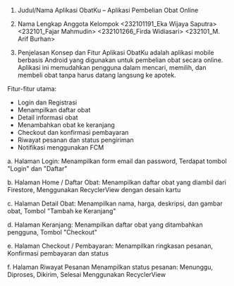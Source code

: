 1. Judul/Nama Aplikasi
ObatKu – Aplikasi Pembelian Obat Online

2. Nama Lengkap Anggota Kelompok
<232101191_Eka Wijaya Saputra>
<232101_Fajar Mahmudin>
<232101266_Firda Widiasari>
<232101_M. Arif Burhan>

3. Penjelasan Konsep dan Fitur Aplikasi
ObatKu adalah aplikasi mobile berbasis Android yang digunakan untuk pembelian obat secara online.
Aplikasi ini memudahkan pengguna dalam mencari, memilih, dan membeli obat tanpa harus datang langsung ke apotek.

Fitur-fitur utama:
- Login dan Registrasi
- Menampilkan daftar obat
- Detail informasi obat
- Menambahkan obat ke keranjang
- Checkout dan konfirmasi pembayaran
- Riwayat pesanan dan status pengiriman
- Notifikasi menggunakan FCM

a. Halaman Login:
Menampilkan form email dan password,
Terdapat tombol "Login" dan "Daftar"

b. Halaman Home / Daftar Obat:
Menampilkan daftar obat yang diambil dari Firestore,
Menggunakan RecyclerView dengan desain kartu

c. Halaman Detail Obat:
Menampilkan nama, harga, deskripsi, dan gambar obat,
Tombol "Tambah ke Keranjang"

d. Halaman Keranjang:
Menampilkan daftar obat yang ditambahkan pengguna,
Tombol "Checkout"

e. Halaman Checkout / Pembayaran:
Menampilkan ringkasan pesanan,
Konfirmasi pembayaran dan status

f. Halaman Riwayat Pesanan
Menampilkan status pesanan: Menunggu, Diproses, Dikirim, Selesai
Menggunakan RecyclerView


  
